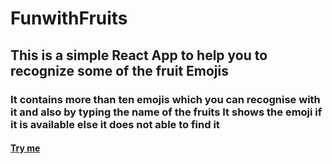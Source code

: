# FunwithFruits
## This is a simple React App to help you to recognize some of the fruit Emojis 
### It contains more than ten emojis which you can recognise with it and also by typing the name of the fruits It shows the emoji if it is available else it does not able to find it

#### [Try me](https://funwithfruits.netlify.app/)


